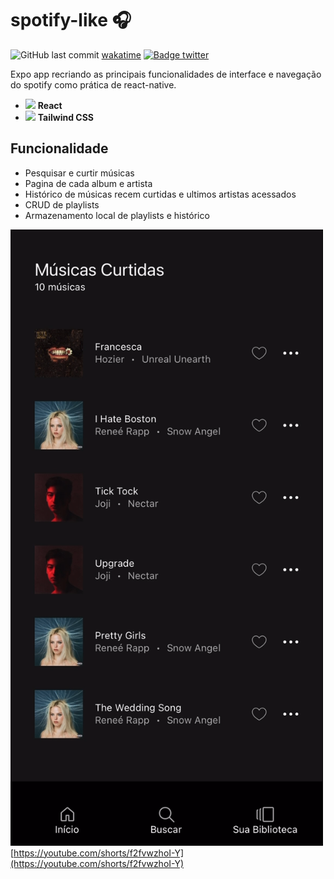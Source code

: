 # spotify-like 🎧

![GitHub last commit](https://img.shields.io/github/last-commit/aaneleh/spotify-like) [wakatime](https://wakatime.com/badge/user/63a62ebf-02b8-40ab-b01b-99f672dace05/project/018dc4a4-4bfc-4c1e-8407-957d2b257dcc.svg) [![Badge twitter](https://img.shields.io/twitter/follow/helena_kurzzz)](https://twitter.com/helena_kurzzz)

Expo app recriando as principais funcionalidades de interface e navegação do spotify como prática de react-native.

- <img width="20px" src="https://cdn.jsdelivr.net/gh/devicons/devicon@latest/icons/react/react-original.svg" /> **React**  
- <img width="20px" src="https://cdn.jsdelivr.net/gh/devicons/devicon@latest/icons/tailwindcss/tailwindcss-original.svg" /> **Tailwind CSS**  


## Funcionalidade
- Pesquisar e curtir músicas
- Pagina de cada album e artista
- Histórico de músicas recem curtidas e ultimos artistas acessados
- CRUD de playlists
- Armazenamento local de playlists e histórico


!['Screenshot de página de uma playlist'](playlistPage.png)  
[https://youtube.com/shorts/f2fvwzhoI-Y](https://youtube.com/shorts/f2fvwzhoI-Y)
